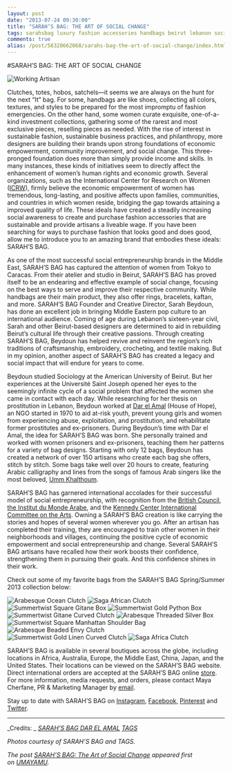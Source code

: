 ```yaml
---
layout: post
date: "2013-07-24 09:30:00"
title: "SARAH’S BAG: THE ART OF SOCIAL CHANGE"
tags: sarahsbag luxury fashion accessories handbags beirut lebanon socialchange women artisan craftsmanship heritage tradition culture
comments: true
alias: /post/56320662068/sarahs-bag-the-art-of-social-change/index.html
---
```


#SARAH’S BAG: THE ART OF SOCIAL CHANGE

![Working Artisan][1]

Clutches, totes, hobos, satchels—it seems we are always on the hunt for the next “It” bag. For some, handbags are like shoes, collecting all colors, textures, and styles to be prepared for the most impromptu of fashion emergencies. On the other hand, some women curate exquisite, one-of-a-kind investment collections, gathering some of the rarest and most exclusive pieces, reselling pieces as needed. With the rise of interest in sustainable fashion, sustainable business practices, and philanthropy, more designers are building their brands upon strong foundations of economic empowerment, community improvement, and social change. This three-pronged foundation does more than simply provide income and skills. In many instances, these kinds of initiatives seem to directly affect the enhancement of women’s human rights and economic growth. Several organizations, such as the International Center for Research on Women ([ICRW][2]), firmly believe the economic empowerment of women has tremendous, long-lasting, and positive affects upon families, communities, and countries in which women reside, bridging the gap towards attaining a improved quality of life. These ideals have created a steadily increasing social awareness to create and purchase fashion accessories that are sustainable and provide artisans a liveable wage. If you have been searching for ways to purchase fashion that looks good and does good, allow me to introduce you to an amazing brand that embodies these ideals: SARAH’S BAG.

As one of the most successful social entrepreneurship brands in the Middle East, SARAH’S BAG has captured the attention of women from Tokyo to Caracas. From their atelier and studio in Beirut, SARAH’S BAG has proved itself to be an endearing and effective example of social change, focusing on the best ways to serve and improve their respective community. While handbags are their main product, they also offer rings, bracelets, kaftan, and more. SARAH’S BAG Founder and Creative Director, Sarah Beydoun, has done an excellent job in bringing Middle Eastern pop culture to an international audience. Coming of age during Lebanon’s sixteen-year civil, Sarah and other Beirut-based designers are determined to aid in rebuilding Beirut’s cultural life through their creative passions. Through creating SARAH’S BAG, Beydoun has helped revive and reinvent the region’s rich traditions of craftsmanship, embroidery, crocheting, and textile making. But in my opinion, another aspect of SARAH’S BAG has created a legacy and social impact that will endure for years to come.

Beydoun studied Sociology at the American University of Beirut. But her experiences at the Université Saint Joseph opened her eyes to the seemingly infinite cycle of a social problem that affected the women she came in contact with each day. While researching for her thesis on prostitution in Lebanon, Beydoun worked at [Dar el Amal][3] (House of Hope), an NGO started in 1970 to aid at-risk youth, prevent young girls and women from experiencing abuse, exploitation, and prostitution, and rehabilitate former prostitutes and ex-prisoners. During Beydoun’s time with Dar el Amal, the idea for SARAH’S BAG was born. She personally trained and worked with women prisoners and ex-prisoners, teaching them her patterns for a variety of bag designs. Starting with only 12 bags, Beydoun has created a network of over 150 artisans who create each bag she offers, stitch by stitch. Some bags take well over 20 hours to create, featuring Arabic calligraphy and lines from the songs of famous Arab singers like the most beloved, [Umm Khalthoum][4].

SARAH’S BAG has garnered international accolades for their successful model of social entrepreneurship, with recognition from the [British Council][5], [the Institut du Monde Arabe][6], and the [Kennedy Center International Committee on the Arts][7]. Owning a SARAH’S BAG creation is like carrying the stories and hopes of several women wherever you go. After an artisan has completed their training, they are encouraged to train other women in their neighborhoods and villages, continuing the positive cycle of economic empowerment and social entrepreneurship and change. Several SARAH’S BAG artisans have recalled how their work boosts their confidence, strengthening them in pursuing their goals. And this confidence shines in their work.

Check out some of my favorite bags from the SARAH’S BAG Spring/Summer 2013 collection below:

![Arabesque Ocean Clutch][8] ![Saga African Clutch][9] ![Summertwist Square Gitane Box][10] ![Summertwist Gold Python Box][11] ![Summertwist Gitane Curved Clutch][12] ![Arabesque Threaded Silver Box][13] ![Summertwist Square Manhattan Shoulder Bag][14] ![Arabesque Beaded Envy Clutch][15] ![Summertwist Gold Linen Curved Clutch][16] ![Saga Africa Clutch][17]

SARAH’S BAG is available in several boutiques across the globe, including locations in Africa, Australia, Europe, the Middle East, China, Japan, and the United States. Their locations can be viewed on the SARAH’S BAG website. Direct international orders are accepted at the SARAH’S BAG online [store][18]. For more information, media requests, and orders, please contact Maya Cherfane, PR &amp; Marketing Manager by [email][19].

Stay up to date with SARAH’S BAG on [Instagram][20], [Facebook][21], [Pinterest][22] and [Twitter][23].

* * *

_Credits: _
_[SARAH’S BAG
][24][DAR EL AMAL][25]
[TAGS][26]_

_Photos courtesy of SARAH’S BAG and TAGS._

_The post [SARAH’S BAG: The Art of Social Change][27]&nbsp;appeared first on&nbsp;[UMAYAMU][28]._

   [1]: http://farm3.staticflickr.com/2816/9359607640_6d64c6b8f5_o.jpg
   [2]: http://www.icrw.org/what-we-do/economic-empowerment (ICRW)
   [3]: http://www.daralamal.org/ (Dar el Amal)
   [4]: https://en.wikipedia.org/wiki/Umm_Kulthum (UMM KHALTHOUM)
   [5]: http://www.britishcouncil.org/ (British  Council)
   [6]: http://www.imarabe.org/ (Institut du Monde Arabe)
   [7]: http://www.kennedy-center.org/ (Kennedy Center)
   [8]: http://farm4.staticflickr.com/3722/9359607318_3207afa245_o.jpg
   [9]: http://farm6.staticflickr.com/5532/9356814221_7a7a6d0d94_o.jpg
   [10]: http://farm8.staticflickr.com/7434/9356816589_d0b07797cd_o.jpg
   [11]: http://farm4.staticflickr.com/3833/9359595224_98dab78b53_o.jpg
   [12]: http://farm4.staticflickr.com/3761/9356822717_57672bf80c_o.jpg
   [13]: http://farm8.staticflickr.com/7453/9356824469_6fb1b389c7_o.jpg
   [14]: http://farm8.staticflickr.com/7350/9356826733_76602365b7_o.jpg
   [15]: http://farm8.staticflickr.com/7384/9359606928_85805f8700_o.jpg
   [16]: http://farm3.staticflickr.com/2812/9359598424_0abd7f066e_o.jpg
   [17]: http://farm8.staticflickr.com/7409/9356815449_e4d378502b_o.jpg
   [18]: http://shop.sarahsbag.com/ (SARAH'S BAG)
   [19]: mailto:maya@sarahsbag.com?subject=Hello%20SARAH'S%20BAG!&amp;body=I%20saw%20your%20feature%20on%20UMAYAMU%20and%20want%20more%20information%20about%20your%20collection.
   [20]: http://www.instagram.com/sarahsbag (@SARAHSBAG)
   [21]: https://www.facebook.com/pages/Sarahs-bag/181712215217549 (SARAH'S BAG)
   [22]: http://pinterest.com/sarahsbag/ (SARAH'S BAG)
   [23]: https://twitter.com/sarahsbag (@SARAHSBAG)
   [24]: http://www.sarahsbag.com/ (SARAH'S BAG)
   [25]: http://www.daralamal.org/ (DAR EL AMAL)
   [26]: http://www.tags.com/ (TAGS)
   [27]: http://www.umayamu.com/post/56320662068/sarahs-bag-the-art-of-social-change (SARAH'S BAG: The Art of Social Change)
   [28]: http://www.umayamu.com (UMAYAMU)
